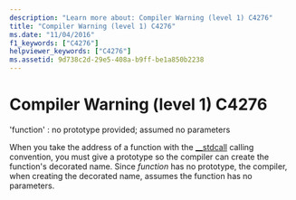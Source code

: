 ```yaml
---
description: "Learn more about: Compiler Warning (level 1) C4276"
title: "Compiler Warning (level 1) C4276"
ms.date: "11/04/2016"
f1_keywords: ["C4276"]
helpviewer_keywords: ["C4276"]
ms.assetid: 9d738c2d-29e5-408a-b9ff-be1a850b2238
---
```

# Compiler Warning (level 1) C4276

'function' : no prototype provided; assumed no parameters

When you take the address of a function with the [__stdcall](../../cpp/stdcall.md) calling convention, you must give a prototype so the compiler can create the function's decorated name. Since *function* has no prototype, the compiler, when creating the decorated name, assumes the function has no parameters.
